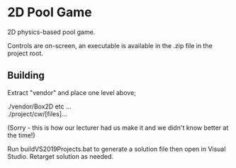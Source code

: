 # 2D Pool Game

2D physics-based pool game. 

Controls are on-screen, an executable is available in the .zip file in the project root.

## Building
Extract "vendor" and place one level above;

./vendor/Box2D etc ...  
./project/cw/[files]...

(Sorry - this is how our lecturer had us make it and we didn't know better at the time!) 

Run buildVS2019Projects.bat to generate a solution file then open in Visual Studio. Retarget solution as needed.
